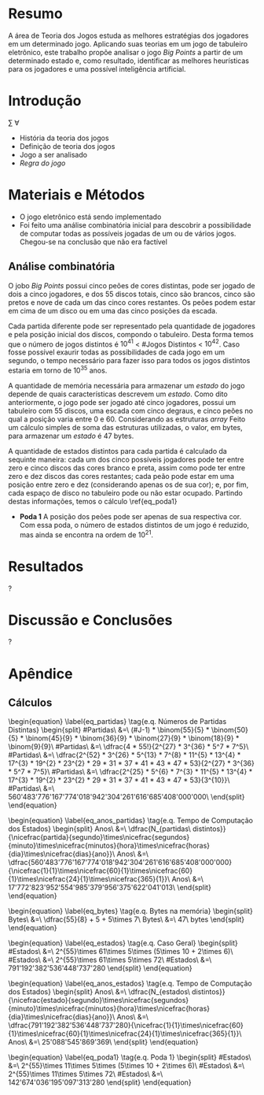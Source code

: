 # Resumo
A área de Teoria dos Jogos estuda as melhores estratégias dos jogadores em um determinado jogo. Aplicando suas teorias em um jogo de tabuleiro eletrônico, este trabalho propõe analisar o jogo _Big Points_ a partir de um determinado estado e, como resultado, identificar as melhores heurísticas para os jogadores e uma possível inteligência artificial.

# Introdução

&#x2211; &forall;

- História da teoria dos jogos
- Definição de teoria dos jogos
- Jogo a ser analisado
- *Regra do jogo*

# Materiais e Métodos
- O jogo eletrônico está sendo implementado
- Foi feito uma análise combinatória inicial para descobrir a possibilidade de computar todas as possíveis jogadas de um ou de vários jogos. Chegou-se na conclusão que não era factível

## Análise combinatória

O jobo _Big Points_ possui cinco peões de cores distintas, pode ser jogado de dois a cinco jogadores, e dos 55 discos totais, cinco são brancos, cinco são pretos e nove de cada um das cinco cores restantes. Os peões podem estar em cima de um disco ou em uma das cinco posições da escada.

Cada partida diferente pode ser representado pela quantidade de jogadores e pela posição inicial dos discos, compondo o tabuleiro. Desta forma temos que o número de jogos distintos é $10^{41}$ < \#Jogos Distintos < $10^{42}$. Caso fosse possível exaurir todas as possibilidades de cada jogo em um segundo, o tempo necessário para fazer isso para todos os jogos distintos estaria em torno de $10^{35}$ anos.

A quantidade de memória necessária para armazenar um _estado_ do jogo depende de quais características descrevem um _estado_. Como dito anteriormente, o jogo pode ser jogado até cinco jogadores, possui um tabuleiro com 55 discos, uma escada com cinco degraus, e cinco peões no qual a posição varia entre 0 e 60. Considerando as estruturas _array<boolean>_  Feito um cálculo simples de soma das estruturas utilizadas, o valor, em bytes, para armazenar um _estado_ é 47 bytes.

A quantidade de estados distintos para cada partida é calculado da sequinte maneira: cada um dos cinco possíveis jogadores pode ter entre zero e cinco discos das cores branco e preta, assim como pode ter entre zero e dez discos das cores restantes; cada peão pode estar em uma posição entre zero e dez (considerando apenas os de sua cor); e, por fim, cada espaço de disco no tabuleiro pode ou não estar ocupado. Partindo destas informações, temos o cálculo \ref{eq_poda1}


- **Poda 1**
A posição dos peões pode ser apenas de sua respectiva cor. Com essa poda, o número de estados distintos de um jogo é reduzido, mas ainda se encontra na ordem de $10^{21}$.


# Resultados
?

# Discussão e Conclusões
?

# Apêndice

## Cálculos

\begin{equation} \label{eq_partidas} \tag{e.q. Números de Partidas Distintas}
\begin{split}
\#Partidas\ &=\  (\#J-1) * \binom{55}{5} * \binom{50}{5} * \binom{45}{9} * \binom{36}{9} * \binom{27}{9} * \binom{18}{9} * \binom{9}{9}\\
\#Partidas\ &=\ \dfrac{4 * 55!}{2^{27} * 3^{36} * 5^7 * 7^5}\\
\#Partidas\ &=\ \dfrac{2^{52} * 3^{26} * 5^{13} * 7^{8} * 11^{5} * 13^{4} * 17^{3} * 19^{2} * 23^{2} * 29 * 31 * 37 * 41 * 43 * 47 * 53}{2^{27} * 3^{36} * 5^7 * 7^5}\\
\#Partidas\ &=\ \dfrac{2^{25} * 5^{6} * 7^{3} * 11^{5} * 13^{4} * 17^{3} * 19^{2} * 23^{2} * 29 * 31 * 37 * 41 * 43 * 47 * 53}{3^{10}}\\
\#Partidas\ &=\ 560'483'776'167'774'018'942'304'261'616'685'408'000'000\\
\end{split}
\end{equation}

\begin{equation} \label{eq_anos_partidas} \tag{e.q. Tempo de Computação dos Estados}
\begin{split}
Anos\ &=\ \dfrac{N_{partidas\ distintos}}{\nicefrac{partida}{segundo}\times\nicefrac{segundos}{minuto}\times\nicefrac{minutos}{hora}\times\nicefrac{horas}{dia}\times\nicefrac{dias}{ano}}\\
Anos\ &=\ \dfrac{560'483'776'167'774'018'942'304'261'616'685'408'000'000}{\nicefrac{1}{1}\times\nicefrac{60}{1}\times\nicefrac{60}{1}\times\nicefrac{24}{1}\times\nicefrac{365}{1}}\\
Anos\ &=\ 17'772'823'952'554'985'379'956'375'622'041'013\\
\end{split}
\end{equation}

\begin{equation} \label{eq_bytes} \tag{e.q. Bytes na memória}
\begin{split}
Bytes\ &=\ \dfrac{55}{8} + 5 + 5\times 7\\
Bytes\ &=\ 47\ bytes
\end{split}
\end{equation}

\begin{equation} \label{eq_estados} \tag{e.q. Caso Geral}
\begin{split}
\#Estados\ &=\ 2^{55}\times 61\times 5\times (5\times 10 + 2\times 6)\\
\#Estados\ &=\ 2^{55}\times 61\times 5\times 72\\
\#Estados\ &=\ 791'192'382'536'448'737'280
\end{split}
\end{equation}

\begin{equation} \label{eq_anos_estados} \tag{e.q. Tempo de Computação dos Estados}
\begin{split}
Anos\ &=\ \dfrac{N_{estados\ distintos}}{\nicefrac{estado}{segundo}\times\nicefrac{segundos}{minuto}\times\nicefrac{minutos}{hora}\times\nicefrac{horas}{dia}\times\nicefrac{dias}{ano}}\\
Anos\ &=\ \dfrac{791'192'382'536'448'737'280}{\nicefrac{1}{1}\times\nicefrac{60}{1}\times\nicefrac{60}{1}\times\nicefrac{24}{1}\times\nicefrac{365}{1}}\\
Anos\ &=\ 25'088'545'869'369\\
\end{split}
\end{equation}

\begin{equation} \label{eq_poda1} \tag{e.q. Poda 1}
\begin{split}
\#Estados\ &=\ 2^{55}\times 11\times 5\times (5\times 10 + 2\times 6)\\
\#Estados\ &=\ 2^{55}\times 11\times 5\times 72\\
\#Estados\ &=\ 142'674'036'195'097'313'280
\end{split}
\end{equation}
